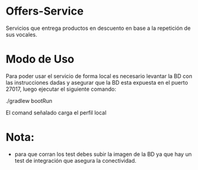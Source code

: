 # Offers-Service

Servicios que entrega productos en descuento en base a la repetición de sus vocales.

# Modo de Uso

Para poder usar el servicio de forma local es necesario levantar la BD con las instrucciones dadas y asegurar que la BD esta expuesta en el puerto 27017, luego ejecutar el siguiente comando:

./gradlew bootRun 

El comand señalado carga el perfil local

# Nota:
- para que corran los test debes subir la imagen de la BD ya que hay un test de integración que asegura la conectividad.
